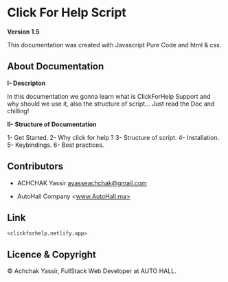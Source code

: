 # Click For Help Script

**Version 1.5**

This documentation was created with Javascript Pure Code and html & css.

## About Documentation

**I- Descripton**

In this documentation we gonna learn what is ClickForHelp Support and why should we use it, also the structure of script...
Just read the Doc and chilling!

**II- Structure of Documentation**

1- Get Started.
2- Why click for help ? 
3- Structure of script.
4- Installation.
5- Keybindings.
6- Best practices.

## Contributors

- ACHCHAK Yassir <ayasseachchak@gmail.com>

- AutoHall Company <www.AutoHall.ma>

## Link

`<clickforhelp.netlify.app>`

## Licence & Copyright

© Achchak Yassir, FullStack Web Developer at AUTO HALL.

